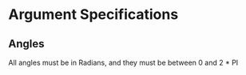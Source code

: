 # Argument Specifications

## Angles

All angles must be in Radians, and they must be between 0 and 2 * PI